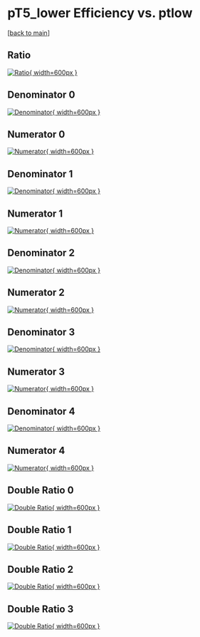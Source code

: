 # pT5_lower Efficiency vs. ptlow

[[back to main](./)]



## Ratio

[![Ratio](../mtv/var/pT5_lower_xtr_13_0_eff_ptlow.png){ width=600px }](../mtv/var/pT5_lower_xtr_13_0_eff_ptlow.pdf)

## Denominator 0

[![Denominator](../mtv/den/pT5_lower_xtr_13_0_eff_ptlow_den0.png){ width=600px }](../mtv/den/pT5_lower_xtr_13_0_eff_ptlow_den0.pdf)

## Numerator 0

[![Numerator](../mtv/num/pT5_lower_xtr_13_0_eff_ptlow_num0.png){ width=600px }](../mtv/num/pT5_lower_xtr_13_0_eff_ptlow_num0.pdf)

## Denominator 1

[![Denominator](../mtv/den/pT5_lower_xtr_13_0_eff_ptlow_den1.png){ width=600px }](../mtv/den/pT5_lower_xtr_13_0_eff_ptlow_den1.pdf)

## Numerator 1

[![Numerator](../mtv/num/pT5_lower_xtr_13_0_eff_ptlow_num1.png){ width=600px }](../mtv/num/pT5_lower_xtr_13_0_eff_ptlow_num1.pdf)

## Denominator 2

[![Denominator](../mtv/den/pT5_lower_xtr_13_0_eff_ptlow_den2.png){ width=600px }](../mtv/den/pT5_lower_xtr_13_0_eff_ptlow_den2.pdf)

## Numerator 2

[![Numerator](../mtv/num/pT5_lower_xtr_13_0_eff_ptlow_num2.png){ width=600px }](../mtv/num/pT5_lower_xtr_13_0_eff_ptlow_num2.pdf)

## Denominator 3

[![Denominator](../mtv/den/pT5_lower_xtr_13_0_eff_ptlow_den3.png){ width=600px }](../mtv/den/pT5_lower_xtr_13_0_eff_ptlow_den3.pdf)

## Numerator 3

[![Numerator](../mtv/num/pT5_lower_xtr_13_0_eff_ptlow_num3.png){ width=600px }](../mtv/num/pT5_lower_xtr_13_0_eff_ptlow_num3.pdf)

## Denominator 4

[![Denominator](../mtv/den/pT5_lower_xtr_13_0_eff_ptlow_den4.png){ width=600px }](../mtv/den/pT5_lower_xtr_13_0_eff_ptlow_den4.pdf)

## Numerator 4

[![Numerator](../mtv/num/pT5_lower_xtr_13_0_eff_ptlow_num4.png){ width=600px }](../mtv/num/pT5_lower_xtr_13_0_eff_ptlow_num4.pdf)

## Double Ratio 0

[![Double Ratio](../mtv/ratio/pT5_lower_xtr_13_0_eff_ptlow_ratio0.png){ width=600px }](../mtv/ratio/pT5_lower_xtr_13_0_eff_ptlow_ratio0.pdf)

## Double Ratio 1

[![Double Ratio](../mtv/ratio/pT5_lower_xtr_13_0_eff_ptlow_ratio1.png){ width=600px }](../mtv/ratio/pT5_lower_xtr_13_0_eff_ptlow_ratio1.pdf)

## Double Ratio 2

[![Double Ratio](../mtv/ratio/pT5_lower_xtr_13_0_eff_ptlow_ratio2.png){ width=600px }](../mtv/ratio/pT5_lower_xtr_13_0_eff_ptlow_ratio2.pdf)

## Double Ratio 3

[![Double Ratio](../mtv/ratio/pT5_lower_xtr_13_0_eff_ptlow_ratio3.png){ width=600px }](../mtv/ratio/pT5_lower_xtr_13_0_eff_ptlow_ratio3.pdf)

